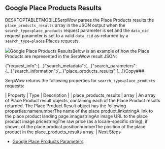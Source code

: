 Google Place Products Results
-----------------------------

DESKTOPTABLETMOBILESerpWow parses the Place Products results the `place_products_results` array in the JSON output when the `search_type=place_products` request parameter is set and the `data_cid` request parameter is set to a valid `data_cid` as-returned by a `search_type=places` [Places requests](/docs/search-api/searches/google/places).

![](https://apiimages.imgix.net/serpwow/images/png/docs/google_place_products.png?auto=format&ixlib=react-9.5.1-beta.1&w=600)Google Place Products ResultsBelow is an example of how the Place Products are represented in the SerpWow result JSON:

{"request\_info":{...}"search\_metadata":{...}"search\_parameters":{...}"search\_information":{...}"place\_products\_results":[...]}Copy### 

SerpWow returns the following properties for `search_type=place_products` requests:

| Property | Type | Description |
| place\_products\_results | array | An array of Place Product result objects, containing each of the Place Product results returned. The Place Product Result object has the following properties:namenumberThe name of the place product.linkstringA link to the place product landing page.imagestringAn image URL to the place product image.pricestringThe raw price (as a locale-specific string), if shown, of the place product.positionnumberThe position of the place product in the place\_products\_results array. |
Next Steps

* [Google Place Products Parameters](/docs/search-api/searches/google/place-products)
